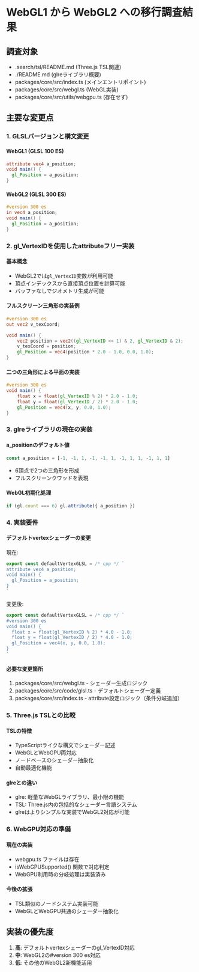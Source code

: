 # WebGL1 から WebGL2 への移行調査結果

## 調査対象
- .search/tsl/README.md (Three.js TSL関連)
- ./README.md (glreライブラリ概要)
- packages/core/src/index.ts (メインエントリポイント)
- packages/core/src/webgl.ts (WebGL実装)
- packages/core/src/utils/webgpu.ts (存在せず)

## 主要な変更点

### 1. GLSLバージョンと構文変更

#### WebGL1 (GLSL 100 ES)
```glsl
attribute vec4 a_position;
void main() {
  gl_Position = a_position;
}
```

#### WebGL2 (GLSL 300 ES)
```glsl
#version 300 es
in vec4 a_position;
void main() {
  gl_Position = a_position;
}
```

### 2. gl_VertexIDを使用したattributeフリー実装

#### 基本概念
- WebGL2では`gl_VertexID`変数が利用可能
- 頂点インデックスから直接頂点位置を計算可能
- バッファなしでジオメトリ生成が可能

#### フルスクリーン三角形の実装例
```glsl
#version 300 es
out vec2 v_texCoord;

void main() {
    vec2 position = vec2((gl_VertexID << 1) & 2, gl_VertexID & 2);
    v_texCoord = position;
    gl_Position = vec4(position * 2.0 - 1.0, 0.0, 1.0);
}
```

#### 二つの三角形による平面の実装
```glsl
#version 300 es
void main() {
    float x = float(gl_VertexID % 2) * 2.0 - 1.0;
    float y = float(gl_VertexID / 2) * 2.0 - 1.0;
    gl_Position = vec4(x, y, 0.0, 1.0);
}
```

### 3. glreライブラリの現在の実装

#### a_positionのデフォルト値
```ts
const a_position = [-1, -1, 1, -1, -1, 1, -1, 1, 1, -1, 1, 1]
```
- 6頂点で2つの三角形を形成
- フルスクリーンクワッドを表現

#### WebGL初期化処理
```ts
if (gl.count === 6) gl.attribute({ a_position })
```

### 4. 実装要件

#### デフォルトvertexシェーダーの変更
現在:
```ts
export const defaultVertexGLSL = /* cpp */ `
attribute vec4 a_position;
void main() {
  gl_Position = a_position;
}
`
```

変更後:
```ts
export const defaultVertexGLSL = /* cpp */ `
#version 300 es
void main() {
  float x = float(gl_VertexID % 2) * 4.0 - 1.0;
  float y = float(gl_VertexID / 2) * 4.0 - 1.0;
  gl_Position = vec4(x, y, 0.0, 1.0);
}
`
```

#### 必要な変更箇所
1. packages/core/src/webgl.ts - シェーダー生成ロジック
2. packages/core/src/code/glsl.ts - デフォルトシェーダー定義
3. packages/core/src/index.ts - attribute設定ロジック（条件分岐追加）

### 5. Three.js TSLとの比較

#### TSLの特徴
- TypeScriptライクな構文でシェーダー記述
- WebGLとWebGPU両対応
- ノードベースのシェーダー抽象化
- 自動最適化機能

#### glreとの違い
- glre: 軽量なWebGLライブラリ、最小限の機能
- TSL: Three.js内の包括的なシェーダー言語システム
- glreはよりシンプルな実装でWebGL2対応が可能

### 6. WebGPU対応の準備

#### 現在の実装
- webgpu.ts ファイルは存在
- isWebGPUSupported() 関数で対応判定
- WebGPU利用時の分岐処理は実装済み

#### 今後の拡張
- TSL類似のノードシステム実装可能
- WebGLとWebGPU共通のシェーダー抽象化

## 実装の優先度
1. **高**: デフォルトvertexシェーダーのgl_VertexID対応
2. **中**: WebGL2の#version 300 es対応
3. **低**: その他のWebGL2新機能活用